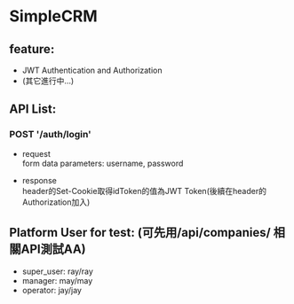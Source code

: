 # SimpleCRM
## feature:
* JWT Authentication and Authorization
* (其它進行中…)

## API List:
### POST '/auth/login'
* request  
form data parameters: username, password

* response  
header的Set-Cookie取得idToken的值為JWT Token(後續在header的Authorization加入)

## Platform User for test: (可先用/api/companies/ 相關API測試AA)
* super_user: ray/ray
* manager: may/may
* operator: jay/jay




